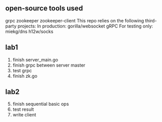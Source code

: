 ## open-source tools used
grpc
zookeeper
zookeeper-client
This repo relies on the following third-party projects:
In production:
gorilla/websocket
gRPC
For testing only:
miekg/dns
h12w/socks
## lab1
1. finish server_main.go
2. finish grpc between server master
3. test grpc
4. finish zk.go
## lab2
5. finish sequential basic ops
6. test result
7. write client
